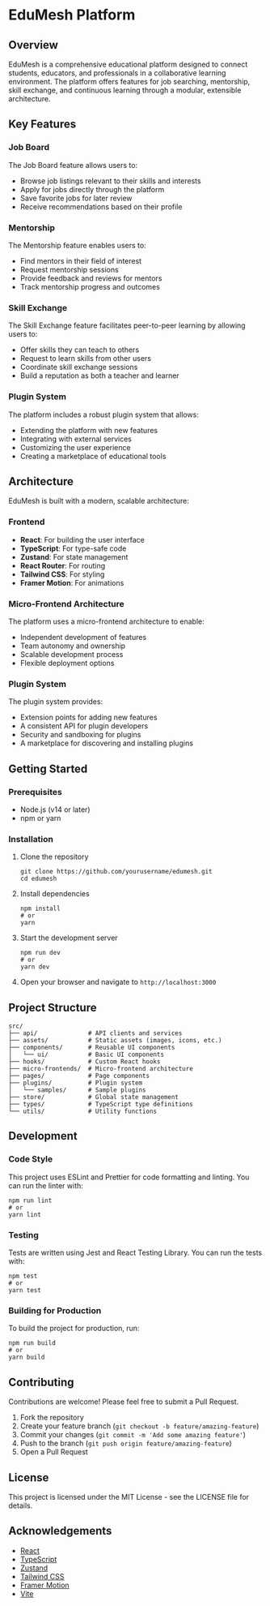 # EduMesh Platform

## Overview

EduMesh is a comprehensive educational platform designed to connect students, educators, and professionals in a collaborative learning environment. The platform offers features for job searching, mentorship, skill exchange, and continuous learning through a modular, extensible architecture.

## Key Features

### Job Board

The Job Board feature allows users to:
- Browse job listings relevant to their skills and interests
- Apply for jobs directly through the platform
- Save favorite jobs for later review
- Receive recommendations based on their profile

### Mentorship

The Mentorship feature enables users to:
- Find mentors in their field of interest
- Request mentorship sessions
- Provide feedback and reviews for mentors
- Track mentorship progress and outcomes

### Skill Exchange

The Skill Exchange feature facilitates peer-to-peer learning by allowing users to:
- Offer skills they can teach to others
- Request to learn skills from other users
- Coordinate skill exchange sessions
- Build a reputation as both a teacher and learner

### Plugin System

The platform includes a robust plugin system that allows:
- Extending the platform with new features
- Integrating with external services
- Customizing the user experience
- Creating a marketplace of educational tools

## Architecture

EduMesh is built with a modern, scalable architecture:

### Frontend

- **React**: For building the user interface
- **TypeScript**: For type-safe code
- **Zustand**: For state management
- **React Router**: For routing
- **Tailwind CSS**: For styling
- **Framer Motion**: For animations

### Micro-Frontend Architecture

The platform uses a micro-frontend architecture to enable:
- Independent development of features
- Team autonomy and ownership
- Scalable development process
- Flexible deployment options

### Plugin System

The plugin system provides:
- Extension points for adding new features
- A consistent API for plugin developers
- Security and sandboxing for plugins
- A marketplace for discovering and installing plugins

## Getting Started

### Prerequisites

- Node.js (v14 or later)
- npm or yarn

### Installation

1. Clone the repository
   ```
   git clone https://github.com/yourusername/edumesh.git
   cd edumesh
   ```

2. Install dependencies
   ```
   npm install
   # or
   yarn
   ```

3. Start the development server
   ```
   npm run dev
   # or
   yarn dev
   ```

4. Open your browser and navigate to `http://localhost:3000`

## Project Structure

```
src/
├── api/              # API clients and services
├── assets/           # Static assets (images, icons, etc.)
├── components/       # Reusable UI components
│   └── ui/           # Basic UI components
├── hooks/            # Custom React hooks
├── micro-frontends/  # Micro-frontend architecture
├── pages/            # Page components
├── plugins/          # Plugin system
│   └── samples/      # Sample plugins
├── store/            # Global state management
├── types/            # TypeScript type definitions
└── utils/            # Utility functions
```

## Development

### Code Style

This project uses ESLint and Prettier for code formatting and linting. You can run the linter with:

```
npm run lint
# or
yarn lint
```

### Testing

Tests are written using Jest and React Testing Library. You can run the tests with:

```
npm test
# or
yarn test
```

### Building for Production

To build the project for production, run:

```
npm run build
# or
yarn build
```

## Contributing

Contributions are welcome! Please feel free to submit a Pull Request.

1. Fork the repository
2. Create your feature branch (`git checkout -b feature/amazing-feature`)
3. Commit your changes (`git commit -m 'Add some amazing feature'`)
4. Push to the branch (`git push origin feature/amazing-feature`)
5. Open a Pull Request

## License

This project is licensed under the MIT License - see the LICENSE file for details.

## Acknowledgements

- [React](https://reactjs.org/)
- [TypeScript](https://www.typescriptlang.org/)
- [Zustand](https://github.com/pmndrs/zustand)
- [Tailwind CSS](https://tailwindcss.com/)
- [Framer Motion](https://www.framer.com/motion/)
- [Vite](https://vitejs.dev/)